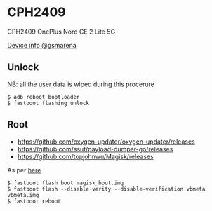 # CPH2409
CPH2409 OnePlus Nord CE 2 Lite 5G

[Device info @gsmarena](https://www.gsmarena.com/oneplus_nord_ce_2_lite_5g-11344.php)

## Unlock
NB: all the user data is wiped during this procerure
```
$ adb reboot bootloader
$ fastboot flashing unlock
```

## Root
* https://github.com/oxygen-updater/oxygen-updater/releases
* https://github.com/ssut/payload-dumper-go/releases
* https://github.com/topjohnwu/Magisk/releases

As per [here](https://forum.xda-developers.com/t/rooting-oneplus-nord-2-ce-lite.4500297/)
```
$ fastboot flash boot magisk_boot.img
$ fastboot flash --disable-verity --disable-verification vbmeta vbmeta.img
$ fastboot reboot
```
